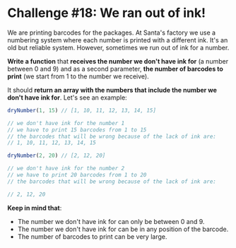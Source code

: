 # Challenge #18: We ran out of ink!

We are printing barcodes for the packages. At Santa's factory we use a numbering system where each number is printed with a different ink. It's an old but reliable system. However, sometimes we run out of ink for a number.

**Write a function** that **receives the number we don't have ink for** (a number between 0 and 9) and as a second parameter, **the number of barcodes to print** (we start from 1 to the number we receive).

It should **return an array with the numbers that include the number we don't have ink for**. Let's see an example:

```js
dryNumber(1, 15) // [1, 10, 11, 12, 13, 14, 15]

// we don't have ink for the number 1
// we have to print 15 barcodes from 1 to 15
// the barcodes that will be wrong because of the lack of ink are:
// 1, 10, 11, 12, 13, 14, 15

dryNumber(2, 20) // [2, 12, 20]

// we don't have ink for the number 2
// we have to print 20 barcodes from 1 to 20
// the barcodes that will be wrong because of the lack of ink are:

// 2, 12, 20
```

**Keep in mind that**:

- The number we don't have ink for can only be between 0 and 9.
- The number we don't have ink for can be in any position of the barcode.
- The number of barcodes to print can be very large.
